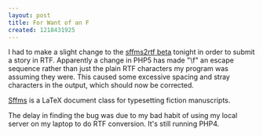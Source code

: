 ```yaml
---
layout: post
title: For Want of an F
created: 1218431925
---
```

I had to make a slight change to the [sffms2rtf beta](http://www.mcdemarco.net/sffms/sffms2rtf/) tonight in order to submit a story in RTF.  Apparently a change in PHP5 has made "\f" an escape sequence rather than just the plain RTF characters my program was assuming they were.  This caused some excessive spacing and stray characters in the output, which should now be corrected.

[Sffms](/sffms/) is a LaTeX document class for typesetting fiction manuscripts.<!--break-->

The delay in finding the bug was due to my bad habit of using my local server on my laptop to do RTF conversion.  It's still running PHP4.

